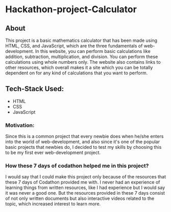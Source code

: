 # Hackathon-project-Calculator

## About
This project is a basic mathematics calculator that has been made using HTML, CSS, and JavaScript, which are the three fundamentals of web-development. In this website, you can perform basic calculations like addition, subtraction, multiplication, and division. You can perform these calculations using whole numbers only. The website also contains links to other resources, which overall makes it a site which you can be totally dependent on for any kind of calculations that you want to perform. 

## Tech-Stack Used:
* HTML 
* CSS
* JavaScript

### Motivation:
Since this is a common project that every newbie does when he/she enters into the world of web-development, and also since it's one of the popular basic projects that newbies do, I decided to test my skills by choosing this to be my first ever web-development project.

### How these 7 days of codathon helped me in this project?
I would say that I could make this project only because of the resources that these 7 days of Codathon provided me with. I never had an experience of learning things from written resources, like I had experience but I would say it was never a good one. But the resources provided in these 7 days consist of not only written documents but also interactive videos related to the topic, which increased interest to learn more. 

